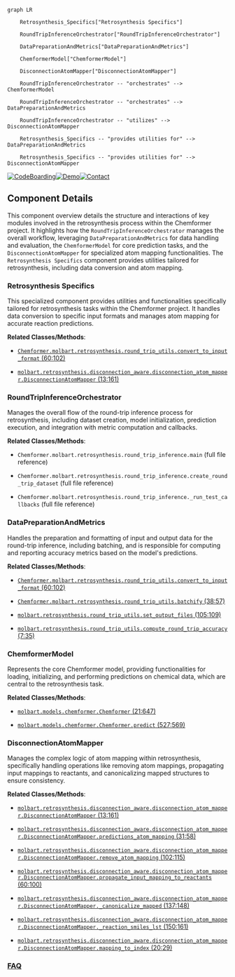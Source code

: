 ```mermaid

graph LR

    Retrosynthesis_Specifics["Retrosynthesis Specifics"]

    RoundTripInferenceOrchestrator["RoundTripInferenceOrchestrator"]

    DataPreparationAndMetrics["DataPreparationAndMetrics"]

    ChemformerModel["ChemformerModel"]

    DisconnectionAtomMapper["DisconnectionAtomMapper"]

    RoundTripInferenceOrchestrator -- "orchestrates" --> ChemformerModel

    RoundTripInferenceOrchestrator -- "orchestrates" --> DataPreparationAndMetrics

    RoundTripInferenceOrchestrator -- "utilizes" --> DisconnectionAtomMapper

    Retrosynthesis_Specifics -- "provides utilities for" --> DataPreparationAndMetrics

    Retrosynthesis_Specifics -- "provides utilities for" --> DisconnectionAtomMapper

```

[![CodeBoarding](https://img.shields.io/badge/Generated%20by-CodeBoarding-9cf?style=flat-square)](https://github.com/CodeBoarding/GeneratedOnBoardings)[![Demo](https://img.shields.io/badge/Try%20our-Demo-blue?style=flat-square)](https://www.codeboarding.org/demo)[![Contact](https://img.shields.io/badge/Contact%20us%20-%20contact@codeboarding.org-lightgrey?style=flat-square)](mailto:contact@codeboarding.org)



## Component Details



This component overview details the structure and interactions of key modules involved in the retrosynthesis process within the Chemformer project. It highlights how the `RoundTripInferenceOrchestrator` manages the overall workflow, leveraging `DataPreparationAndMetrics` for data handling and evaluation, the `ChemformerModel` for core prediction tasks, and the `DisconnectionAtomMapper` for specialized atom mapping functionalities. The `Retrosynthesis Specifics` component provides utilities tailored for retrosynthesis, including data conversion and atom mapping.



### Retrosynthesis Specifics

This specialized component provides utilities and functionalities specifically tailored for retrosynthesis tasks within the Chemformer project. It handles data conversion to specific input formats and manages atom mapping for accurate reaction predictions.





**Related Classes/Methods**:



- <a href="https://github.com/MolecularAI/Chemformer/blob/master/molbart/retrosynthesis/round_trip_utils.py#L60-L102" target="_blank" rel="noopener noreferrer">`Chemformer.molbart.retrosynthesis.round_trip_utils.convert_to_input_format` (60:102)</a>

- <a href="https://github.com/MolecularAI/Chemformer/blob/master/molbart/retrosynthesis/disconnection_aware/disconnection_atom_mapper.py#L13-L161" target="_blank" rel="noopener noreferrer">`molbart.retrosynthesis.disconnection_aware.disconnection_atom_mapper.DisconnectionAtomMapper` (13:161)</a>





### RoundTripInferenceOrchestrator

Manages the overall flow of the round-trip inference process for retrosynthesis, including dataset creation, model initialization, prediction execution, and integration with metric computation and callbacks.





**Related Classes/Methods**:



- `Chemformer.molbart.retrosynthesis.round_trip_inference.main` (full file reference)

- `Chemformer.molbart.retrosynthesis.round_trip_inference.create_round_trip_dataset` (full file reference)

- `Chemformer.molbart.retrosynthesis.round_trip_inference._run_test_callbacks` (full file reference)





### DataPreparationAndMetrics

Handles the preparation and formatting of input and output data for the round-trip inference, including batching, and is responsible for computing and reporting accuracy metrics based on the model's predictions.





**Related Classes/Methods**:



- <a href="https://github.com/MolecularAI/Chemformer/blob/master/molbart/retrosynthesis/round_trip_utils.py#L60-L102" target="_blank" rel="noopener noreferrer">`Chemformer.molbart.retrosynthesis.round_trip_utils.convert_to_input_format` (60:102)</a>

- <a href="https://github.com/MolecularAI/Chemformer/blob/master/molbart/retrosynthesis/round_trip_utils.py#L38-L57" target="_blank" rel="noopener noreferrer">`Chemformer.molbart.retrosynthesis.round_trip_utils.batchify` (38:57)</a>

- <a href="https://github.com/MolecularAI/Chemformer/blob/master/molbart/retrosynthesis/round_trip_utils.py#L105-L109" target="_blank" rel="noopener noreferrer">`molbart.retrosynthesis.round_trip_utils.set_output_files` (105:109)</a>

- <a href="https://github.com/MolecularAI/Chemformer/blob/master/molbart/retrosynthesis/round_trip_utils.py#L7-L35" target="_blank" rel="noopener noreferrer">`molbart.retrosynthesis.round_trip_utils.compute_round_trip_accuracy` (7:35)</a>





### ChemformerModel

Represents the core Chemformer model, providing functionalities for loading, initializing, and performing predictions on chemical data, which are central to the retrosynthesis task.





**Related Classes/Methods**:



- <a href="https://github.com/MolecularAI/Chemformer/blob/master/molbart/models/chemformer.py#L21-L647" target="_blank" rel="noopener noreferrer">`molbart.models.chemformer.Chemformer` (21:647)</a>

- <a href="https://github.com/MolecularAI/Chemformer/blob/master/molbart/models/chemformer.py#L527-L569" target="_blank" rel="noopener noreferrer">`molbart.models.chemformer.Chemformer.predict` (527:569)</a>





### DisconnectionAtomMapper

Manages the complex logic of atom mapping within retrosynthesis, specifically handling operations like removing atom mappings, propagating input mappings to reactants, and canonicalizing mapped structures to ensure consistency.





**Related Classes/Methods**:



- <a href="https://github.com/MolecularAI/Chemformer/blob/master/molbart/retrosynthesis/disconnection_aware/disconnection_atom_mapper.py#L13-L161" target="_blank" rel="noopener noreferrer">`molbart.retrosynthesis.disconnection_aware.disconnection_atom_mapper.DisconnectionAtomMapper` (13:161)</a>

- <a href="https://github.com/MolecularAI/Chemformer/blob/master/molbart/retrosynthesis/disconnection_aware/disconnection_atom_mapper.py#L31-L58" target="_blank" rel="noopener noreferrer">`molbart.retrosynthesis.disconnection_aware.disconnection_atom_mapper.DisconnectionAtomMapper.predictions_atom_mapping` (31:58)</a>

- <a href="https://github.com/MolecularAI/Chemformer/blob/master/molbart/retrosynthesis/disconnection_aware/disconnection_atom_mapper.py#L102-L115" target="_blank" rel="noopener noreferrer">`molbart.retrosynthesis.disconnection_aware.disconnection_atom_mapper.DisconnectionAtomMapper.remove_atom_mapping` (102:115)</a>

- <a href="https://github.com/MolecularAI/Chemformer/blob/master/molbart/retrosynthesis/disconnection_aware/disconnection_atom_mapper.py#L60-L100" target="_blank" rel="noopener noreferrer">`molbart.retrosynthesis.disconnection_aware.disconnection_atom_mapper.DisconnectionAtomMapper.propagate_input_mapping_to_reactants` (60:100)</a>

- <a href="https://github.com/MolecularAI/Chemformer/blob/master/molbart/retrosynthesis/disconnection_aware/disconnection_atom_mapper.py#L137-L148" target="_blank" rel="noopener noreferrer">`molbart.retrosynthesis.disconnection_aware.disconnection_atom_mapper.DisconnectionAtomMapper._canonicalize_mapped` (137:148)</a>

- <a href="https://github.com/MolecularAI/Chemformer/blob/master/molbart/retrosynthesis/disconnection_aware/disconnection_atom_mapper.py#L150-L161" target="_blank" rel="noopener noreferrer">`molbart.retrosynthesis.disconnection_aware.disconnection_atom_mapper.DisconnectionAtomMapper._reaction_smiles_lst` (150:161)</a>

- <a href="https://github.com/MolecularAI/Chemformer/blob/master/molbart/retrosynthesis/disconnection_aware/disconnection_atom_mapper.py#L20-L29" target="_blank" rel="noopener noreferrer">`molbart.retrosynthesis.disconnection_aware.disconnection_atom_mapper.DisconnectionAtomMapper.mapping_to_index` (20:29)</a>









### [FAQ](https://github.com/CodeBoarding/GeneratedOnBoardings/tree/main?tab=readme-ov-file#faq)